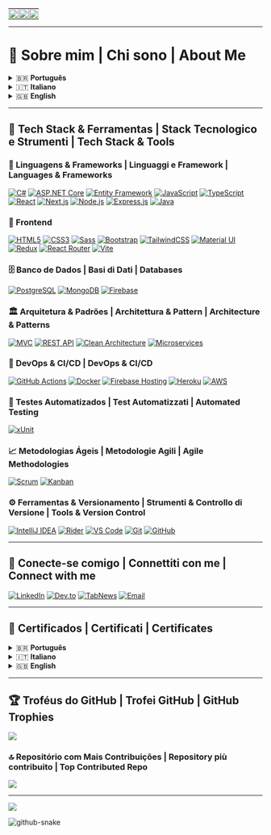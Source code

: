 <table style="width:100%; border-spacing:0; border-collapse:collapse; margin:0; padding:0;">
  <tr>
    <td style="padding:0; margin:0;">
      <img src="https://media4.giphy.com/media/CdhxVrdRN4YFi/giphy.gif" style="width:100%; display:block;" />
    </td>
    <td style="padding:0; margin:0;">
      <img src="https://media4.giphy.com/media/VA3YIvvzgdXIBpswGq/giphy.gif" style="width:100%; display:block;" />
    </td>
    <td style="padding:0; margin:0;">
      <img src="https://media4.giphy.com/media/CdhxVrdRN4YFi/giphy.gif" style="width:100%; display:block;" />
    </td>
  </tr>
</table>

---

# 🧠 Sobre mim | Chi sono | About Me
<details> <summary>🇧🇷 <strong>Português</strong></summary>
Sou um desenvolvedor de software em constante evolução, apaixonado por resolver problemas reais com código limpo e boas práticas. Tenho experiência prática em projetos com C#, JavaScript, Swift, e conhecimento básico em Java, além de domínio dos principais frameworks e bibliotecas associados a essas linguagens.
No ecossistema .NET, venho explorando ASP.NET Core e Entity Framework, criando APIs robustas e organizadas. No desenvolvimento mobile, utilizo Swift com SwiftUI e UIKit, buscando interfaces fluidas e experiências nativas para iOS. Também desenvolvo com JavaScript e frameworks como React e Node.js, aplicando conceitos modernos de frontend e backend com eficiência.
Atuo com HTML, CSS e Tailwind CSS, combinando usabilidade com performance no desenvolvimento frontend. Meus conhecimentos em banco de dados incluem tanto o relacional PostgreSQL quanto o não-relacional Redis, dois dos mais valorizados no mercado atualmente.
Além da parte técnica, tenho facilidade com comunicação e trabalho em equipe multicultural. Sou fluente em português, falo bem inglês, estou aprendendo italiano com dedicação e consigo me comunicar em espanhol em situações básicas.
Meu objetivo é crescer em ambientes colaborativos, aprendendo com profissionais experientes e contribuindo com soluções criativas, escaláveis e impactantes.
</details> <details> <summary>🇮🇹 <strong>Italiano</strong></summary>
Sono uno sviluppatore software in continua evoluzione, appassionato nel risolvere problemi reali con codice pulito e buone pratiche. Ho esperienza pratica in progetti con C#, JavaScript, Swift e una conoscenza di base di Java, oltre a una buona padronanza dei principali framework e librerie associati a questi linguaggi.
Nel mondo .NET, sto esplorando ASP.NET Core ed Entity Framework, creando API robuste e ben strutturate. Nello sviluppo mobile utilizzo Swift con SwiftUI e UIKit, progettando interfacce fluide e esperienze native per iOS. Lavoro anche con JavaScript e framework come React e Node.js, applicando concetti moderni sia nel frontend che nel backend.
Nel frontend sviluppo con HTML, CSS e Tailwind CSS, combinando usabilità e performance. Ho conoscenze in database relazionali come PostgreSQL e non relazionali come Redis, entrambi molto richiesti nel mercato attuale.
Oltre alle competenze tecniche, ho buone capacità comunicative e so lavorare in team multiculturali. Parlo portoghese (madrelingua), inglese a livello avanzato, sto imparando italiano e ho una conoscenza di base dello spagnolo.
Il mio obiettivo è crescere in ambienti collaborativi, imparare da professionisti esperti e contribuire con soluzioni creative, scalabili e d’impatto.
</details> <details> <summary>🇬🇧 <strong>English</strong></summary>
I am a software developer in continuous evolution, passionate about solving real-world problems with clean code and good practices. I have hands-on experience in projects using C#, JavaScript, Swift, and basic knowledge of Java, along with solid understanding of the main frameworks and libraries associated with these languages.
In the .NET ecosystem, I’ve been working with ASP.NET Core and Entity Framework, building robust and well-structured APIs. In mobile development, I use Swift with SwiftUI and UIKit, crafting smooth, native experiences for iOS. I also develop with JavaScript using frameworks like React and Node.js, applying modern concepts in both frontend and backend development.
In frontend, I work with HTML, CSS, and Tailwind CSS, combining usability and performance. My database knowledge includes the relational PostgreSQL and the non-relational Redis, both widely used and in high demand in today’s market.
Beyond technical skills, I’m a strong communicator and enjoy collaborating in multicultural teams. I'm fluent in Portuguese, speak English well, I'm learning Italian, and I can communicate in basic Spanish.
My goal is to grow in collaborative environments, learning from experienced professionals and contributing with creative, scalable, and impactful solutions.
</details>

---

## 🚀 Tech Stack & Ferramentas | Stack Tecnologico e Strumenti | Tech Stack & Tools

### 🧠 Linguagens & Frameworks | Linguaggi e Framework | Languages & Frameworks
[![C#](https://img.shields.io/badge/C%23-239120?style=for-the-badge&logo=csharp&logoColor=white)](https://learn.microsoft.com/en-us/dotnet/csharp/)
[![ASP.NET Core](https://img.shields.io/badge/ASP.NET_Core-512BD4?style=for-the-badge&logo=.net&logoColor=white)](https://learn.microsoft.com/en-us/aspnet/core/)
[![Entity Framework](https://img.shields.io/badge/Entity_Framework-68217A?style=for-the-badge&logo=.net&logoColor=white)](https://learn.microsoft.com/en-us/ef/)
[![JavaScript](https://img.shields.io/badge/JavaScript-F7DF1E?style=for-the-badge&logo=javascript&logoColor=black)](https://developer.mozilla.org/en-US/docs/Web/JavaScript)
[![TypeScript](https://img.shields.io/badge/TypeScript-3178C6?style=for-the-badge&logo=typescript&logoColor=white)](https://www.typescriptlang.org/)
[![React](https://img.shields.io/badge/React-20232A?style=for-the-badge&logo=react&logoColor=61DAFB)](https://react.dev/)
[![Next.js](https://img.shields.io/badge/Next.js-000000?style=for-the-badge&logo=next.js&logoColor=white)](https://nextjs.org/)
[![Node.js](https://img.shields.io/badge/Node.js-339933?style=for-the-badge&logo=node.js&logoColor=white)](https://nodejs.org/)
[![Express.js](https://img.shields.io/badge/Express.js-000000?style=for-the-badge&logo=express&logoColor=white)](https://expressjs.com/)
[![Java](https://img.shields.io/badge/Java-ED8B00?style=for-the-badge&logo=openjdk&logoColor=white)](https://www.java.com/)

### 🎨 Frontend
[![HTML5](https://img.shields.io/badge/HTML5-E34F26?style=for-the-badge&logo=html5&logoColor=white)](https://developer.mozilla.org/en-US/docs/Web/HTML)
[![CSS3](https://img.shields.io/badge/CSS3-1572B6?style=for-the-badge&logo=css3&logoColor=white)](https://developer.mozilla.org/en-US/docs/Web/CSS)
[![Sass](https://img.shields.io/badge/Sass-CC6699?style=for-the-badge&logo=sass&logoColor=white)](https://sass-lang.com/)
[![Bootstrap](https://img.shields.io/badge/Bootstrap-7952B3?style=for-the-badge&logo=bootstrap&logoColor=white)](https://getbootstrap.com/)
[![TailwindCSS](https://img.shields.io/badge/TailwindCSS-06B6D4?style=for-the-badge&logo=tailwind-css&logoColor=white)](https://tailwindcss.com/)
[![Material UI](https://img.shields.io/badge/Material_UI-0081CB?style=for-the-badge&logo=mui&logoColor=white)](https://mui.com/)
[![Redux](https://img.shields.io/badge/Redux-764ABC?style=for-the-badge&logo=redux&logoColor=white)](https://redux.js.org/)
[![React Router](https://img.shields.io/badge/React_Router-CA4245?style=for-the-badge&logo=react&logoColor=white)](https://reactrouter.com/)
[![Vite](https://img.shields.io/badge/Vite-646CFF?style=for-the-badge&logo=vite&logoColor=white)](https://vitejs.dev/)

### 🗄️ Banco de Dados | Basi di Dati | Databases
[![PostgreSQL](https://img.shields.io/badge/PostgreSQL-4169E1?style=for-the-badge&logo=postgresql&logoColor=white)](https://www.postgresql.org/)
[![MongoDB](https://img.shields.io/badge/MongoDB-47A248?style=for-the-badge&logo=mongodb&logoColor=white)](https://www.mongodb.com/)
[![Firebase](https://img.shields.io/badge/Firebase-FFCA28?style=for-the-badge&logo=firebase&logoColor=black)](https://firebase.google.com/)

### 🏛️ Arquitetura & Padrões | Architettura & Pattern | Architecture & Patterns
[![MVC](https://img.shields.io/badge/MVC-5C2D91?style=for-the-badge&logo=dotnet&logoColor=white)](https://learn.microsoft.com/en-us/aspnet/core/mvc/)
[![REST API](https://img.shields.io/badge/REST_API-FF6C37?style=for-the-badge&logo=rest&logoColor=white)](https://restfulapi.net/)
[![Clean Architecture](https://img.shields.io/badge/Clean_Architecture-00BFFF?style=for-the-badge&logo=architecture&logoColor=white)](https://learn.microsoft.com/en-us/dotnet/architecture/)
[![Microservices](https://img.shields.io/badge/Microservices-FF5733?style=for-the-badge&logo=architecture&logoColor=white)](https://martinfowler.com/microservices/)

### 🚀 DevOps & CI/CD | DevOps & CI/CD
[![GitHub Actions](https://img.shields.io/badge/GitHub_Actions-2088FF?style=for-the-badge&logo=github-actions&logoColor=white)](https://github.com/features/actions)
[![Docker](https://img.shields.io/badge/Docker-2496ED?style=for-the-badge&logo=docker&logoColor=white)](https://www.docker.com/)
[![Firebase Hosting](https://img.shields.io/badge/Firebase_Hosting-FFCA28?style=for-the-badge&logo=firebase&logoColor=black)](https://firebase.google.com/products/hosting)
[![Heroku](https://img.shields.io/badge/Heroku-430098?style=for-the-badge&logo=heroku&logoColor=white)](https://www.heroku.com/)
[![AWS](https://img.shields.io/badge/AWS-232F3E?style=for-the-badge&logo=amazon-aws&logoColor=white)](https://aws.amazon.com/)

### 🧪 Testes Automatizados | Test Automatizzati | Automated Testing
[![xUnit](https://img.shields.io/badge/xUnit-512BD4?style=for-the-badge&logo=xunit&logoColor=white)](https://xunit.net/)

### 📈 Metodologias Ágeis | Metodologie Agili | Agile Methodologies
[![Scrum](https://img.shields.io/badge/Scrum-000000?style=for-the-badge&logo=scrum&logoColor=white)](https://www.scrum.org/)
[![Kanban](https://img.shields.io/badge/Kanban-0052CC?style=for-the-badge&logo=kanban&logoColor=white)](https://www.atlassian.com/agile/kanban)

### ⚙️ Ferramentas & Versionamento | Strumenti & Controllo di Versione | Tools & Version Control
[![IntelliJ IDEA](https://img.shields.io/badge/IntelliJ_IDEA-000000?style=for-the-badge&logo=intellij-idea&logoColor=white)](https://www.jetbrains.com/idea/)
[![Rider](https://img.shields.io/badge/Rider-000000?style=for-the-badge&logo=jetbrains&logoColor=white)](https://www.jetbrains.com/rider/)
[![VS Code](https://img.shields.io/badge/VS_Code-007ACC?style=for-the-badge&logo=visual-studio-code&logoColor=white)](https://code.visualstudio.com/)
[![Git](https://img.shields.io/badge/Git-F05032?style=for-the-badge&logo=git&logoColor=white)](https://git-scm.com/)
[![GitHub](https://img.shields.io/badge/GitHub-181717?style=for-the-badge&logo=github&logoColor=white)](https://github.com/)



---

## 🤝 Conecte-se comigo | Connettiti con me | Connect with me

[![LinkedIn](https://img.shields.io/badge/LinkedIn-0077B5?style=for-the-badge&logo=linkedin&logoColor=white)](https://www.linkedin.com/in/leandro-r-alexandre/)
[![Dev.to](https://img.shields.io/badge/Dev.to-000000?style=for-the-badge&logo=dev.to&logoColor=white)](https://dev.to/devbyleandro)
[![TabNews](https://img.shields.io/badge/TabNews-000000?style=for-the-badge&logo=hashnode&logoColor=white)](https://www.tabnews.com.br/cuscodev)
[![Email](https://img.shields.io/badge/Email-D14836?style=for-the-badge&logo=gmail&logoColor=white)](mailto:devbyleandro@gmail.com)

---

## 📜 Certificados | Certificati | Certificates

<details>
<summary>🇧🇷 <strong>Português</strong></summary>

📌 Alguns dos certificados que comprovam minha trajetória de aprendizado:

Você pode ver todos os certificados [neste repositório](https://github.com/softwareLeandro/CertificatesLeandro).

</details>

<details>
<summary>🇮🇹 <strong>Italiano</strong></summary>

📌 Alcuni dei miei certificati che dimostrano il mio percorso di apprendimento:

Puoi vedere tutti i certificati [in questo repository](https://github.com/softwareLeandro/CertificatesLeandro).

</details>

<details>
<summary>🇬🇧 <strong>English</strong></summary>

📌 Some of the certificates that prove my learning journey:

You can view all certificates [in this repository](https://github.com/softwareLeandro/CertificatesLeandro).

</details>

---

## 🏆 Troféus do GitHub | Trofei GitHub | GitHub Trophies
![](https://github-profile-trophy.vercel.app/?username=softwareLeandro&theme=radical&no-frame=false&no-bg=true&margin-w=4)

### 🔝 Repositório com Mais Contribuições | Repository più contribuito | Top Contributed Repo
![](https://github-contributor-stats.vercel.app/api?username=softwareLeandro&limit=5&theme=dark&combine_all_yearly_contributions=true)

---
[![](https://visitcount.itsvg.in/api?id=softwareLeandro&icon=6&color=1)](https://visitcount.itsvg.in)


<picture>
  <source media="(prefers-color-scheme: dark)" srcset="https://raw.githubusercontent.com/tobiasmeyhoefer/tobiasmeyhoefer/output/github-snake-dark.svg" />
  <source media="(prefers-color-scheme: light)" srcset="https://raw.githubusercontent.com/tobiasmeyhoefer/tobiasmeyhoefer/output/github-snake.svg" />
  <img alt="github-snake" src="https://raw.githubusercontent.com/tobiasmeyhoefer/tobiasmeyhoefer/output/github-snake.svg" />
</picture>

